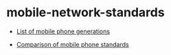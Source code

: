 # mobile-network-standards

* [List of mobile phone generations](https://en.wikipedia.org/wiki/List_of_mobile_phone_generations)

* [Comparison of mobile phone standards](https://en.wikipedia.org/wiki/Comparison_of_mobile_phone_standards#:~:text=called%20cell%20breathing.-,Comparison%20table,-%5Bedit%5D)
